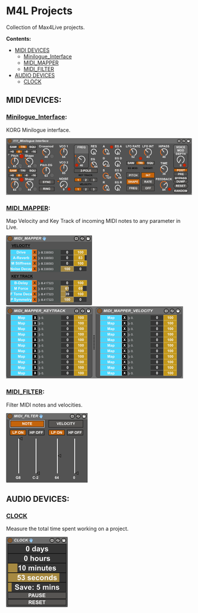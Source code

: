 # M4L Projects
Collection of Max4Live projects.

**Contents:**
* [MIDI DEVICES](#midi-devices)
  * [Minilogue_Interface](#minilogue_interface)
  * [MIDI_MAPPER](#midi_mapper)
  * [MIDI_FILTER](#midi_filter)
* [AUDIO DEVICES](#audio-devices)
  * [CLOCK](#clock)

## MIDI DEVICES:

### [Minilogue_Interface](Minilogue_Interface):
KORG Minilogue interface.

![](https://github.com/tfari/M4L-Projects/blob/main/Minilogue_Interface/minilogue_interface.png)

### [MIDI_MAPPER](MIDI_MAPPER):
Map Velocity and Key Track of incoming MIDI notes to any parameter in Live.

![](https://github.com/tfari/M4L-Projects/blob/main/MIDI_MAPPER/midi_mapper_interface.png) ![](https://github.com/tfari/M4L-Projects/blob/main/MIDI_MAPPER/midi_mapper_interface2.png)

### [MIDI_FILTER](MIDI_FILTER):
Filter MIDI notes and velocities.

![](https://github.com/tfari/M4L-Projects/blob/main/MIDI_FILTER/midi_filter_interface.png)

## AUDIO DEVICES:

### [CLOCK](CLOCK)
Measure the total time spent working on a project.

![](https://github.com/tfari/M4L-Projects/blob/main/CLOCK/clock_interface.png)
